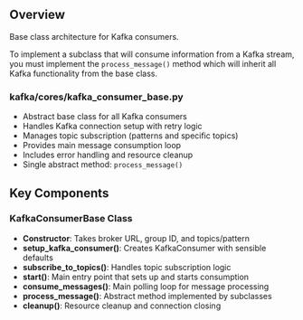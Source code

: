 ## Overview
Base class architecture for Kafka consumers. 

To implement a subclass that will consume information from a Kafka stream, you must implement the `process_message()` method which will inherit all Kafka functionality from the base class.

### kafka/cores/kafka_consumer_base.py
- Abstract base class for all Kafka consumers
- Handles Kafka connection setup with retry logic
- Manages topic subscription (patterns and specific topics)
- Provides main message consumption loop
- Includes error handling and resource cleanup
- Single abstract method: `process_message()`

## Key Components

### KafkaConsumerBase Class
- **Constructor**: Takes broker URL, group ID, and topics/pattern
- **setup_kafka_consumer()**: Creates KafkaConsumer with sensible defaults
- **subscribe_to_topics()**: Handles topic subscription logic
- **start()**: Main entry point that sets up and starts consumption
- **consume_messages()**: Main polling loop for message processing
- **process_message()**: Abstract method implemented by subclasses
- **cleanup()**: Resource cleanup and connection closing


